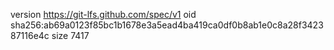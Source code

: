 version https://git-lfs.github.com/spec/v1
oid sha256:ab69a0123f85bc1b1678e3a5ead4ba419ca0df0b8ab1e0c8a28f342387116e4c
size 7417
